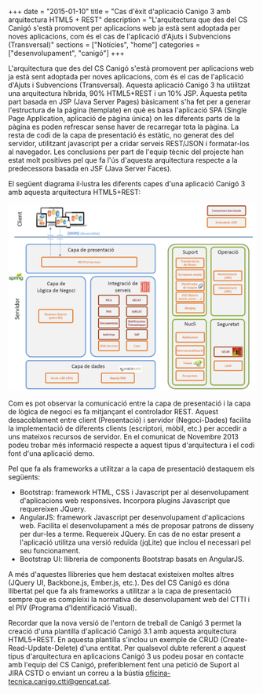 +++
date        = "2015-01-10"
title       = "Cas d'èxit d'aplicació Canigo 3 amb arquitectura HTML5 + REST"
description = "L'arquitectura que des del CS Canigó s'està promovent per aplicacions web ja està sent adoptada per noves aplicacions, com és el cas de l'aplicació d'Ajuts i Subvencions (Transversal)"
sections    = ["Notícies", "home"]
categories  = ["desenvolupament", "canigó"]
+++

L'arquitectura que des del CS Canigó s'està promovent per aplicacions web ja està sent adoptada per noves aplicacions, com és el cas de l'aplicació d'Ajuts i Subvencions (Transversal). Aquesta aplicació Canigó 3 ha utilitzat una arquitectura híbrida, 90% HTML5+REST i un 10% JSP. Aquesta petita part basada en JSP (Java Server Pages) bàsicament s'ha fet per a generar l'estructura de la pàgina (template) en què es basa l'aplicació SPA (Single Page Application, aplicació de pàgina única) on les diferents parts de la pàgina es poden refrescar sense haver de recarregar tota la pàgina. La resta de codi de la capa de presentació és estàtic, no generat des del servidor, utilitzant javascript per a cridar serveis REST/JSON i formatar-los al navegador. Les conclusions per part de l'equip tècnic del projecte han estat molt positives pel que fa l'ús d'aquesta arquitectura respecte a la predecessora basada en JSF (Java Server Faces).

El següent diagrama il·lustra les diferents capes d'una aplicació Canigó 3 amb aquesta arquitectura HTML5+REST:

![Arquitectura Canigó Restful](/images/news/arquitectura-canigo-restful.png)

Com es pot observar la comunicació entre la capa de presentació i la capa de lògica de negoci es fa mitjançant el controlador REST. Aquest desacoblament entre client (Presentació) i servidor (Negoci-Dades) facilita la implementació de diferents clients (escriptori, mòbil, etc.) per accedir a uns mateixos recursos de servidor. En el comunicat de Novembre 2013 podeu trobar més informació respecte a aquest tipus d'arquitectura i el codi font d'una aplicació demo.

Pel que fa als frameworks a utilitzar a la capa de presentació destaquem els següents:

- Bootstrap: framework HTML, CSS i Javascript per al desenvolupament d'aplicacions web responsives. Incorpora plugins Javascript que requereixen JQuery. 
- AngularJS: framework Javascript per desenvolupament d'aplicacions web. Facilita el desenvolupament a més de proposar patrons de disseny per dur-les a terme. Requereix JQuery. En cas de no estar present a l'aplicació utilitza una versió reduïda (jqLite) que inclou el necessari pel seu funcionament.
- Bootstrap UI: llibreria de components Bootstrap basats en AngularJS.

A més d'aquestes llibreries que hem destacat existeixen moltes altres (JQuery UI, Backbone.js, Ember.js, etc.). Des del CS Canigó es dóna llibertat pel que fa als frameworks a utilitzar a la capa de presentació sempre que es compleixi la normativa de desenvolupament web del CTTI i el PIV (Programa d'Identificació Visual). 

Recordar que la nova versió de l'entorn de treball de Canigó 3 permet la creació d'una plantilla d'aplicació Canigó 3.1 amb aquesta arquitectura HTML5+REST. En aquesta plantilla s'inclou un exemple de CRUD (Create-Read-Update-Delete) d'una entitat.  Per qualsevol dubte referent a aquest tipus d'arquitectura en aplicacions Canigó 3 us podeu posar en contacte amb l'equip del CS Canigó, preferiblement fent una petició de Suport al JIRA CSTD o enviant un correu a la bústia oficina-tecnica.canigo.ctti@gencat.cat.
